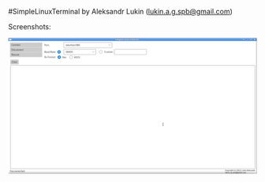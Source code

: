 #SimpleLinuxTerminal
by Aleksandr Lukin (lukin.a.g.spb@gmail.com)



Screenshots:

![plot](./Images/Screenshot.png)
